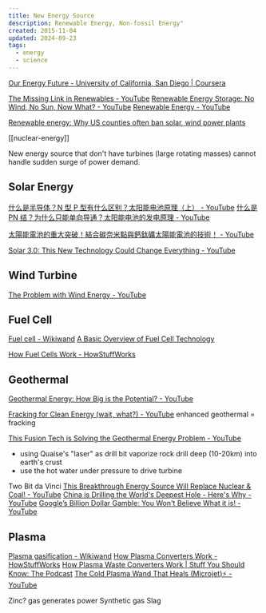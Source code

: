 ```yaml
---
title: New Energy Source
description: Renewable Energy, Non-fossil Energy"
created: 2015-11-04
updated: 2024-09-23
tags:
  - energy
  - science
---
```


[Our Energy Future - University of California, San Diego | Coursera](https://www.coursera.org/learn/future-of-energy/)

[The Missing Link in Renewables - YouTube](https://www.youtube.com/watch?v=-PL32ea0MqM)
[Renewable Energy Storage: No Wind, No Sun, Now What? - YouTube](https://www.youtube.com/watch?v=Q8xsg9iK5yo)
[Renewable Energy - YouTube](https://www.youtube.com/playlist?list=PLHebb5GJgeFd3_6WIS8YgRboGvawbRHo7)

[Renewable energy: Why US counties often ban solar, wind power plants](https://www.usatoday.com/story/news/investigations/2024/02/04/us-counties-ban-renewable-energy-plants/71841063007/)

[[nuclear-energy]]

New energy source that don't have turbines (large rotating masses) cannot handle sudden surge of power demand.

## Solar Energy

[什么是半导体？N 型 P 型有什么区别？太阳能电池原理（上） - YouTube](https://www.youtube.com/watch?v=lreqfHAYvhE)
[什么是 PN 结？为什么只能单向导通？太阳能电池的发电原理 - YouTube](https://www.youtube.com/watch?v=HEEDU6OF6O0)

[太陽能電池的重大突破！結合碳奈米點與鈣鈦礦太陽能電池的技術！ - YouTube](https://www.youtube.com/watch?v=xQgWTwaBMBg)

[Solar 3.0: This New Technology Could Change Everything - YouTube](https://www.youtube.com/watch?v=tQmFVcD-Mbo)

## Wind Turbine

[The Problem with Wind Energy - YouTube](https://www.youtube.com/watch?v=LklUVkMPl8g)

## Fuel Cell

[Fuel cell - Wikiwand](https://omni.wikiwand.com/en/Fuel_cell)
[A Basic Overview of Fuel Cell Technology](http://americanhistory.si.edu/fuelcells/basics.htm)

[How Fuel Cells Work - HowStuffWorks](http://auto.howstuffworks.com/fuel-efficiency/alternative-fuels/fuel-cell.htm)

## Geothermal

[Geothermal Energy: How Big is the Potential? - YouTube](https://www.youtube.com/watch?v=l6UGpaKnkS0)

[Fracking for Clean Energy (wait, what?) - YouTube](https://www.youtube.com/watch?v=cCE1i2tJQQY) enhanced geothermal = fracking

[This Fusion Tech is Solving the Geothermal Energy Problem - YouTube](https://www.youtube.com/watch?v=psyCWvavYt0)

- using Quaise's "laser" as drill bit vaporize rock
  drill deep (10-20km) into earth's crust
- use the hot water under pressure to drive turbine

Two Bit da Vinci
[This Breakthrough Energy Source Will Replace Nuclear & Coal! - YouTube](https://www.youtube.com/watch?v=4jzXonyL6PM)
[China is Drilling the World's Deepest Hole - Here's Why - YouTube](https://www.youtube.com/watch?v=_5Mud1ubq20)
[Google’s Billion Dollar Gamble: You Won't Believe What it is! - YouTube](https://www.youtube.com/watch?v=y0UH0vLjchg)

## Plasma

[Plasma gasification - Wikiwand](http://omni.wikiwand.com/en/Plasma_gasification)
[How Plasma Converters Work - HowStuffWorks](http://science.howstuffworks.com/environmental/energy/plasma-converter.htm)
[How Plasma Waste Converters Work | Stuff You Should Know: The Podcast](http://www.stuffyoushouldknow.com/podcasts/please-listen-to-how-plasma-waste-converters-work/)
[The Cold Plasma Wand That Heals (Microjet)⚡ - YouTube](https://www.youtube.com/watch?v=wOV8kliF4eo)

Zinc? gas generates power
Synthetic gas
Slag

